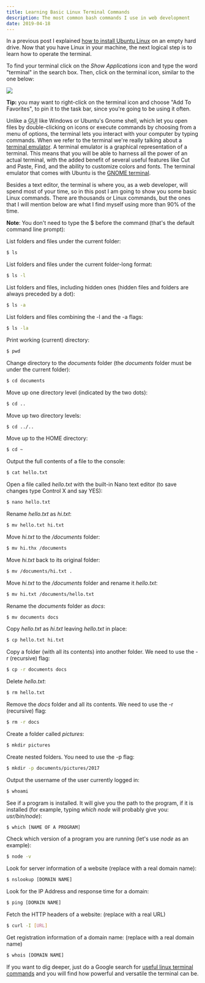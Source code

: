 ```yaml
---
title: Learning Basic Linux Terminal Commands
description: The most common bash commands I use in web development
date: 2019-04-18
---
```


In a previous post I explained [how to install Ubuntu Linux](/ubuntu/) on an empty hard drive. Now that you have Linux in your machine, the next logical step is to learn how to operate the terminal.

To find your terminal click on the *Show Applications* icon and type the word "terminal" in the search box. Then, click on the terminal icon, similar to the one below:

<img src="/img/term.png" />

**Tip:** you may want to right-click on the terminal icon and choose "Add To Favorites", to pin it to the task bar, since you're going to be using it often.

Unlike a <abbr title="Graphical User Interface">GUI</abbr> like Windows or Ubuntu's Gnome shell, which let you open files by double-clicking on icons or execute commands by choosing from a menu of options, the terminal lets you interact with your computer by typing commands. When we refer to the  terminal we're really talking about a [terminal emulator](https://en.wikipedia.org/wiki/Terminal_emulator). A terminal emulator is a graphical representation of a terminal. This means that you will be able to harness all the power of an actual terminal, with the added benefit of several useful features like Cut and Paste, Find, and the ability to customize colors and fonts. The terminal emulator that comes with Ubuntu is the [GNOME terminal](https://en.wikipedia.org/wiki/GNOME_Terminal). 

Besides a text editor, the terminal is where you, as a web developer, will spend most of your time, so in this post I am going to show you some basic Linux commands. There are thousands or Linux commands, but the ones that I will mention below are what I find myself using more than 90% of the time. 

**Note**: You don't need to type the $ before the command (that's the default command line prompt):

List folders and files under the current folder:
``` bash
$ ls 
```

List folders and files under the current folder-long format:
``` bash
$ ls -l
```

List folders and files, including hidden ones (hidden files and folders are always preceded by a dot):
``` bash
$ ls -a
```

List folders and files combining the -l and the -a flags:
``` bash
$ ls -la
```

Print working (current) directory:
``` bash
$ pwd
```

Change directory to the *documents* folder (the *documents* folder must be under the current folder):
``` html
$ cd documents
```

Move up one directory level (indicated by the two dots):
``` html
$ cd ..
```

Move up two directory levels:
``` html
$ cd ../..
```

Move up to the HOME directory:
``` html
$ cd ~
```

Output the full contents of a file to the console:
``` bash
$ cat hello.txt
```

Open a file called *hello.txt* with the built-in Nano text editor (to save changes type Control X and say YES):
``` bash
$ nano hello.txt
```

Rename *hello.txt* as *hi.txt*:
``` bash
$ mv hello.txt hi.txt
```

Move *hi.txt* to the */documents* folder:
``` bash
$ mv hi.thx /documents
``` 

Move *hi.txt* back to its original folder: 
``` bash
$ mv /documents/hi.txt .
```

Move *hi.txt* to the */documents* folder and rename it *hello.txt*:
``` bash
$ mv hi.txt /documents/hello.txt
```

Rename the *documents* folder as *docs*:
``` bash
$ mv documents docs
```

Copy *hello.txt* as *hi.txt* leaving *hello.txt* in place:
``` bash
$ cp hello.txt hi.txt
```

Copy a folder (with all its contents) into another folder. We need to use the -r (recursive) flag:
``` bash
$ cp -r documents docs
```

Delete *hello.txt*:
``` bash
$ rm hello.txt
```

Remove the *docs* folder and all its contents. We need to use the -r (recursive) flag:
``` bash
$ rm -r docs
```

Create a folder called *pictures*:
``` bash
$ mkdir pictures
```

Create nested folders. You need to use the -p flag:
``` bash
$ mkdir -p documents/pictures/2017
```

Output the username of the user currently logged in:
``` bash
$ whoami
```

See if a program is installed. It will give you the path to the program, if it is installed (for example, typing *which node* will probably give you: *usr/bin/node*):
``` bash
$ which [NAME OF A PROGRAM]
```

Check which version of a program you are running (let's use *node* as an example):
``` bash
$ node -v
```

Look for server information of a website (replace with a real domain name):
``` bash
$ nslookup [DOMAIN NAME]
```

Look for the IP Address and response time for a domain:
``` bash
$ ping [DOMAIN NAME]
```

Fetch the HTTP headers of a website: (replace with a real URL)
``` bash
$ curl -I [URL]
```

Get registration information of a domain name: (replace with a real domain name)
``` bash
$ whois [DOMAIN NAME]
```

If you want to dig deeper, just do a Google search for [useful linux terminal commands](https://www.google.com/search?ei=dRa5XIf_E6-O5wL_lprIDg&q=useful+linux+terminal+commands&oq=useful+linux+terminal+commands&gs_l=psy-ab.3..0.4052.7452..8574...5.0..0.128.1055.0j9......0....1..gws-wiz.......0i71j35i304i39j0i7i30j0i13j0i8i7i30j0i7i5i30j0i13i5i30j0i8i13i30.gmH5nuLkc9E) and you will find how powerful and versatile the terminal can be.


